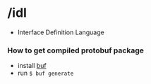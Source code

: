 # /idl
- Interface Definition Language

### How to get compiled protobuf package
- install [buf](https://buf.build/docs/installation)
- run ```$ buf generate```